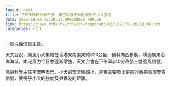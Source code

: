 ```yaml
---
layout: post
title: 下午5時40分發三號　是否需發更高信號視乎小犬強度
date: 2023-10-06 12:39:17.000000000 +08:00
link: https://news.rthk.hk/rthk/ch/component/k2/1721778-20231006.htm
categories: rthk
---
```


一號戒備信號生效。
 
天文台說，颱風小犬集結在香港東南偏東約320公里，預料向西移動，橫過廣東沿岸海域。本港風力今日會逐漸增強，天文台會在下午5時40分改發三號強風信號。

高級科學主任李淑明表示，小犬的環流較細小，是否需要發出更高的熱帶氣旋警告信號，要視乎小犬的強度及與香港的距離。
